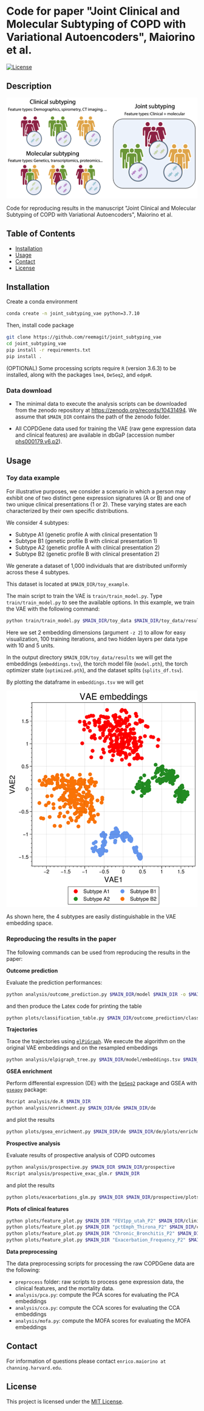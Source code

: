 # Code for paper "Joint Clinical and Molecular Subtyping of COPD with Variational Autoencoders", Maiorino et al.

[![License](https://img.shields.io/badge/license-MIT-blue.svg)](License.md)

## Description

![Main figure](assets/repo_fig.png)

Code for reproducing results in the manuscript "Joint Clinical and Molecular Subtyping of COPD with Variational Autoencoders", Maiorino et al.

## Table of Contents

- [Installation](#installation)
- [Usage](#usage)
- [Contact](#contact)
- [License](#license)

## Installation

Create a conda environment

```bash
conda create -n joint_subtyping_vae python=3.7.10
```

Then, install code package

```bash
git clone https://github.com/reemagit/joint_subtyping_vae
cd joint_subtyping_vae
pip install -r requirements.txt
pip install .
```

(OPTIONAL) Some processing scripts require ```R``` (version 3.6.3) to be installed, along with the packages ```lme4```, ```DeSeq2```, and ```edgeR```. 

### Data download

- The minimal data to execute the analysis scripts can be downloaded from the zenodo repository at https://zenodo.org/records/10431494. We assume that ```$MAIN_DIR``` contains the path of the zenodo folder.

- All COPDGene data used for training the VAE (raw gene expression data and clinical features) are available in dbGaP (accession number [phs000179.v6.p2](https://www.ncbi.nlm.nih.gov/projects/gap/cgi-bin/study.cgi?study_id=phs000179.v6.p2)).

## Usage

### Toy data example

For illustrative purposes, we consider a scenario in which a person may exhibit one of two distinct gene expression signatures (A or B) and one of two unique clinical presentations (1 or 2). These varying states are each characterized by their own specific distributions. 

We consider 4 subtypes: 

- Subtype A1 (genetic profile A with clinical presentation 1)
- Subtype B1 (genetic profile B with clinical presentation 1)
- Subtype A2 (genetic profile A with clinical presentation 2)
- Subtype B2 (genetic profile B with clinical presentation 2)

We generate a dataset of 1,000 individuals that are distributed uniformly across these 4 subtypes.

This dataset is located at ```$MAIN_DIR/toy_example```. 

The main script to train the VAE is ```train/train_model.py```. Type ```train/train_model.py``` to see the available options. In this example, we train the VAE with the following command:

```bash
python train/train_model.py $MAIN_DIR/toy_data $MAIN_DIR/toy_data/results -n 100 -z 2 -h1 10,5 -h2 10,5 -s 0
```

Here we set 2 embedding dimensions (argument ```-z 2```) to allow for easy visualization, 100 training iterations, and two hidden layers per data type with 10 and 5 units.

In the output directory ```$MAIN_DIR/toy_data/results``` we will get the embeddings (```embeddings.tsv```), the torch model file (```model.pth```), the torch optimizer state (```optimized.pth```), and the dataset splits (```splits_df.tsv```).

By plotting the dataframe in ```embeddings.tsv``` we will get 

![Embeddings](assets/embeddings.png)

As shown here, the 4 subtypes are easily distinguishable in the VAE embedding space.

### Reproducing the results in the paper

The following commands can be used from reproducing the results in the paper:

**Outcome prediction**

Evaluate the prediction performances:

```bash
python analysis/outcome_prediction.py $MAIN_DIR/model $MAIN_DIR -o $MAIN_DIR/outcome_prediction 
```

and then produce the Latex code for printing the table

```bash
python plots/classification_table.py $MAIN_DIR/outcome_prediction/classification_avg.tsv $MAIN_DIR/outcome_prediction/classification_std.tsv $MAIN_DIR/outcome_prediction/classification_pval.tsv -o $MAIN_DIR/outcome_prediction/table.tex
```

**Trajectories**

Trace the trajectories using [```elPiGraph```](https://sysbio-curie.github.io/elpigraph/). We execute the algorithm on the original VAE embeddings and on the resampled embeddings

```bash
python analysis/elpigraph_tree.py $MAIN_DIR/model/embeddings.tsv $MAIN_DIR/elpi -p $MAIN_DIR/stability/
```

**GSEA enrichment**

Perform differential expression (DE) with the [```DeSeq2```](https://bioconductor.org/packages/release/bioc/html/DESeq2.html) package and GSEA with [```gseapy```](https://pypi.org/project/gseapy/) package:

```bash
Rscript analysis/de.R $MAIN_DIR
python analysis/enrichment.py $MAIN_DIR/de $MAIN_DIR/de
```

and plot the results

```bash
python plots/gsea_enrichment.py $MAIN_DIR/de $MAIN_DIR/de/plots/enrichment.pdf
```

**Prospective analysis**

Evaluate results of prospective analysis of COPD outcomes

```bash
python analysis/prospective.py $MAIN_DIR $MAIN_DIR/prospective
Rscript analysis/prospective_exac_glm.r $MAIN_DIR
```

and plot the results

```bash
python plots/exacerbations_glm.py $MAIN_DIR $MAIN_DIR/prospective/plots
```

**Plots of clinical features**

```bash
python plots/feature_plot.py $MAIN_DIR "FEV1pp_utah_P2" $MAIN_DIR/clinical_features/FEV1pp_utah_P2.pdf # FEV1 % of predicted
python plots/feature_plot.py $MAIN_DIR "pctEmph_Thirona_P2" $MAIN_DIR/clinical_features/pctEmph_Thirona_P2.pdf # % emphysema (CT assessed)
python plots/feature_plot.py $MAIN_DIR "Chronic_Bronchitis_P2" $MAIN_DIR/clinical_features/Chronic_Bronchitis_P2.pdf --plot-type bar # Chronic bronchitis
python plots/feature_plot.py $MAIN_DIR "Exacerbation_Frequency_P2" $MAIN_DIR/clinical_features/Exacerbation_Frequency_P2.pdf --plot-type bar # Exacerbation frequency
```

**Data preprocessing**

The data preprocessing scripts for processing the raw COPDGene data are the following: 

- ```preprocess``` folder: raw scripts to process gene expression data, the clinical features, and the mortality data.
- ```analysis/pca.py```: compute the PCA scores for evaluating the PCA embeddings
- ```analysis/cca.py```: compute the CCA scores for evaluating the CCA embeddings
- ```analysis/mofa.py```: compute the MOFA scores for evaluating the MOFA embeddings

## Contact

For information of questions please contact ```enrico.maiorino at channing.harvard.edu```.

## License

This project is licensed under the [MIT License](License.md).
